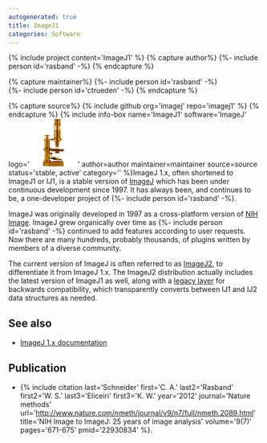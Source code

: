 ```yaml
---
autogenerated: true
title: ImageJ1
categories: Software
---
```


{% include project content='ImageJ1' %}
{% capture author%}
{%- include person id='rasband' -%}
{% endcapture %}

{% capture maintainer%}
{%- include person id='rasband' -%}  
{%- include person id='ctrueden' -%}
{% endcapture %}

{% capture source%}
{% include github org='imagej' repo='imagej1' %}
{% endcapture %}
{% include info-box name='ImageJ1' software='ImageJ' logo='<img src="/media/Imagej1-icon.png" width="96"/>' author=author maintainer=maintainer source=source status='stable, active' category='' %}ImageJ 1.x, often shortened to ImageJ1 or IJ1, is a stable version of [ImageJ](/about) which has been under continuous development since 1997. It has always been, and continues to be, a one-developer project of {%- include person id='rasband' -%}.

ImageJ was originally developed in 1997 as a cross-platform version of [NIH Image](/software/nih-image). ImageJ grew organically over time as {%- include person id='rasband' -%} continued to add features according to user requests. Now there are many hundreds, probably thousands, of plugins written by members of a diverse community.

The current version of ImageJ is often referred to as [ImageJ2](/software/imagej2), to differentiate it from ImageJ 1.x. The ImageJ2 distribution actually includes the latest version of ImageJ1 as well, along with a [legacy layer](/libs/imagej-legacy) for backwards compatibility, which transparently converts between IJ1 and IJ2 data structures as needed.

See also
--------

-   [ImageJ 1.x documentation](/ij/index.html)

Publication
-----------

-   {% include citation last='Schneider' first='C. A.' last2='Rasband' first2='W. S.' last3='Eliceiri' first3='K. W.' year='2012' journal='Nature methods' url='http://www.nature.com/nmeth/journal/v9/n7/full/nmeth.2089.html' title='NIH Image to ImageJ: 25 years of image analysis' volume='9(7)' pages='671-675' pmid='22930834' %}.


